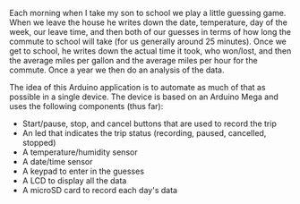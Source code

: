 Each morning when I take my son to school we play a little guessing
game.  When we leave the house he writes down the date, temperature,
day of the week, our leave time, and then both of our guesses in terms
of how long the commute to school will take (for us generally around
25 minutes).  Once we get to school, he writes down the actual time it
took, who won/lost, and then the average miles per gallon and the
average miles per hour for the commute.  Once a year we then do an
analysis of the data.

The idea of this Arduino application is to automate as much of that as
possible in a single device.  The device is based on an Arduino Mega
and uses the following components (thus far):
- Start/pause, stop, and cancel buttons that are used to record the trip
- An led that indicates the trip status (recording, paused, cancelled, stopped)
- A temperature/humidity sensor
- A date/time sensor
- A keypad to enter in the guesses
- A LCD to display all the data
- A microSD card to record each day's data
